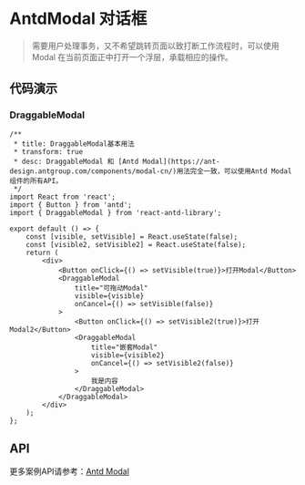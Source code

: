 # AntdModal 对话框

> 需要用户处理事务，又不希望跳转页面以致打断工作流程时，可以使用 Modal 在当前页面正中打开一个浮层，承载相应的操作。

## 代码演示

### DraggableModal

```tsx
/**
 * title: DraggableModal基本用法
 * transform: true
 * desc: DraggableModal 和 [Antd Modal](https://ant-design.antgroup.com/components/modal-cn/)用法完全一致，可以使用Antd Modal组件的所有API。
 */
import React from 'react';
import { Button } from 'antd';
import { DraggableModal } from 'react-antd-library';

export default () => {
    const [visible, setVisible] = React.useState(false);
    const [visible2, setVisible2] = React.useState(false);
    return (
        <div>
            <Button onClick={() => setVisible(true)}>打开Modal</Button>
            <DraggableModal
                title="可拖动Modal"
                visible={visible}
                onCancel={() => setVisible(false)}
            >
                <Button onClick={() => setVisible2(true)}>打开Modal2</Button>
                <DraggableModal
                    title="嵌套Modal"
                    visible={visible2}
                    onCancel={() => setVisible2(false)}
                >
                    我是内容
                </DraggableModal>
            </DraggableModal>
        </div>
    );
};
```

## API

更多案例API请参考：[Antd Modal](https://ant-design.antgroup.com/components/modal-cn/)